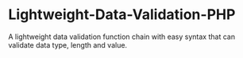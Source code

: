 # Lightweight-Data-Validation-PHP
A lightweight data validation function chain with easy syntax that can validate data type, length and value.
